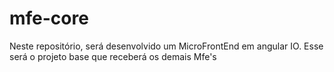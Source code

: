 # mfe-core
Neste repositório, será desenvolvido um MicroFrontEnd em angular IO. Esse será o projeto base que receberá os demais Mfe's
